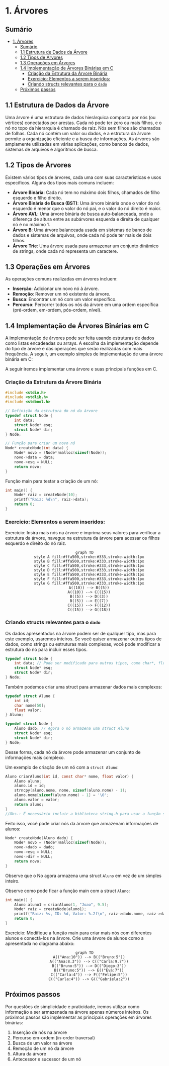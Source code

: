 # 1. Árvores

## Sumário

- [1. Árvores](#1-árvores)
  - [Sumário](#sumário)
  - [1.1 Estrutura de Dados da Árvore](#11-estrutura-de-dados-da-árvore)
  - [1.2 Tipos de Árvores](#12-tipos-de-árvores)
  - [1.3 Operações em Árvores](#13-operações-em-árvores)
  - [1.4 Implementação de Árvores Binárias em C](#14-implementação-de-árvores-binárias-em-c)
    - [Criação da Estrutura da Árvore Binária](#criação-da-estrutura-da-árvore-binária)
    - [Exercício: Elementos a serem inseridos:](#exercício-elementos-a-serem-inseridos)
    - [Criando structs relevantes para o `dado`](#criando-structs-relevantes-para-o-dado)
  - [Próximos passos](#próximos-passos)

## 1.1 Estrutura de Dados da Árvore
Uma árvore é uma estrutura de dados hierárquica composta por nós (ou vértices) conectados por arestas. Cada nó pode ter zero ou mais filhos, e o nó no topo da hierarquia é chamado de raiz. Nós sem filhos são chamados de folhas.
Cada nó contém um valor ou dados, e a estrutura da árvore permite a organização eficiente e a busca de informações. As árvores são amplamente utilizadas em várias aplicações, como bancos de dados, sistemas de arquivos e algoritmos de busca.

## 1.2 Tipos de Árvores
Existem vários tipos de árvores, cada uma com suas características e usos específicos. Alguns dos tipos mais comuns incluem:
- **Árvore Binária**: Cada nó tem no máximo dois filhos, chamados de filho esquerdo e filho direito.
- **Árvore Binária de Busca (BST)**: Uma árvore binária onde o valor do nó esquerdo é menor que o valor do nó pai, e o valor do nó direito é maior.
- **Árvore AVL**: Uma árvore binária de busca auto-balanceada, onde a diferença de altura entre as subárvores esquerda e direita de qualquer nó é no máximo 1.
- **Árvore B**: Uma árvore balanceada usada em sistemas de banco de dados e sistemas de arquivos, onde cada nó pode ter mais de dois filhos.
- **Árvore Trie**: Uma árvore usada para armazenar um conjunto dinâmico de strings, onde cada nó representa um caractere.

## 1.3 Operações em Árvores
As operações comuns realizadas em árvores incluem:
- **Inserção**: Adicionar um novo nó à árvore.
- **Remoção**: Remover um nó existente da árvore.
- **Busca**: Encontrar um nó com um valor específico.
- **Percurso**: Percorrer todos os nós da árvore em uma ordem específica (pré-ordem, em-ordem, pós-ordem, nível).

## 1.4 Implementação de Árvores Binárias em C
A implementação de árvores pode ser feita usando estruturas de dados como listas encadeadas ou arrays. A escolha da implementação depende do tipo de árvore e das operações que serão realizadas com mais frequência. A seguir, um exemplo simples de implementação de uma árvore binária em C:

A seguir iremos implementar uma árvore e suas principais funções em C.

### Criação da Estrutura da Árvore Binária

```c
#include <stdio.h>
#include <stdlib.h>
#include <stdbool.h>

// Definição da estrutura do nó da árvore
typedef struct Node {
    int data;
    struct Node* esq;
    struct Node* dir;
} Node;

// Função para criar um novo nó
Node* createNode(int data) {
    Node* novo = (Node*)malloc(sizeof(Node));
    novo->data = data;
    novo->esq = NULL;
    return novo;
}
```

Função main para testar a criação de um nó:

```c
int main() {
    Node* raiz = createNode(10);
    printf("Raiz: %d\n", raiz->data);
    return 0;
}
```
### Exercício: Elementos a serem inseridos:

Exercício: Insira mais nós na árvore e imprima seus valores para verificar a estrutura da árvore, navegue na estrutura da árvore para acessar os filhos esquerdo e direito do nó raiz.

<div align="center">

```mermaid
graph TD
    style A fill:#ffa500,stroke:#333,stroke-width:1px
    style B fill:#ffa500,stroke:#333,stroke-width:1px
    style C fill:#ffa500,stroke:#333,stroke-width:1px
    style D fill:#ffa500,stroke:#333,stroke-width:1px
    style E fill:#ffa500,stroke:#333,stroke-width:1px
    style F fill:#ffa500,stroke:#333,stroke-width:1px
    style G fill:#ffa500,stroke:#333,stroke-width:1px
    A((10)) --> B((5))
    A((10)) --> C((15))
    B((5)) --> D((3))
    B((5)) --> E((7))
    C((15)) --> F((12))
    C((15)) --> G((18))
```

</div>

### Criando structs relevantes para o `dado`

Os dados apresentados na árvore podem ser de qualquer tipo, mas para este exemplo, usaremos inteiros. Se você quiser armazenar outros tipos de dados, como strings ou estruturas mais complexas, você pode modificar a estrutura do nó para incluir esses tipos.

```c
typedef struct Node {
    int data; // Pode ser modificado para outros tipos, como char*, float, etc.
    struct Node* esq;
    struct Node* dir;
} Node;
``` 

Também podemos criar uma struct para armazenar dados mais complexos:

```c
typedef struct Aluno {
    int id;
    char nome[50];
    float valor;
} Aluno;

typedef struct Node {
    Aluno dado; // Agora o nó armazena uma struct Aluno
    struct Node* esq;
    struct Node* dir;
} Node;
```
Desse forma, cada nó da árvore pode armazenar um conjunto de informações mais complexo. 

Um exemplo de criação de um nó com a `struct Aluno`:

```c
Aluno criarAluno(int id, const char* nome, float valor) {
    Aluno aluno;
    aluno.id = id;
    strncpy(aluno.nome, nome, sizeof(aluno.nome) - 1);
    aluno.nome[sizeof(aluno.nome) - 1] = '\0'; 
    aluno.valor = valor;
    return aluno;
}
//Obs.: É necessário incluir a biblioteca string.h para usar a função strncpy
```

Feito isso, você pode criar nós da árvore que armazenam informações de alunos:

```c
Node* createNode(Aluno dado) {
    Node* novo = (Node*)malloc(sizeof(Node));
    novo->dado = dado;
    novo->esq = NULL;
    novo->dir = NULL;
    return novo;
}
```
Observe que o No agora armazena uma struct `Aluno` em vez de um simples inteiro.

Observe como pode ficar a função main com a struct `Aluno`:

```c
int main() {
    Aluno aluno1 = criarAluno(1, "Joao", 9.5);
    Node* raiz = createNode(aluno1);
    printf("Raiz: %s, ID: %d, Valor: %.2f\n", raiz->dado.nome, raiz->dado.id, raiz->dado.valor);
    return 0;
}
```

Exercício: Modifique a função main para criar mais nós com diferentes alunos e conectá-los na árvore. Crie uma árvore de alunos como a apresentada no diagrama abaixo:
<div align="center">

```mermaid
graph TD
    A(("Ana:10")) --> B(("Bruno:5"))
    A(("Ana:8.3")) --> C(("Carla:9.7"))
    B(("Bruno:5")) --> D(("Diego:3"))
    B(("Bruno:5")) --> E(("Eva:7"))
    C(("Carla:4")) --> F(("Felipe:5"))
    C(("Carla:4")) --> G(("Gabriela:2"))
```

</div>

## Próximos passos

Por questões de simplicidade e praticidade, iremos utilizar como informação a ser armazenada na árvore apenas números inteiros. Os próximos passos são implementar as principais operações em árvores binárias:

1. Inserção de nós na árvore
2. Percurso em-ordem (in-order traversal)
3. Busca de um valor na árvore
4. Remoção de um nó da árvore
5. Altura da árvore
6. Antecessor e sucessor de um nó
